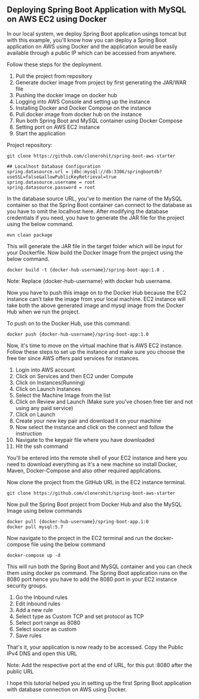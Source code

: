 ## Deploying Spring Boot Application with MySQL on AWS EC2 using Docker

In our local system, we deploy Spring Boot application usings tomcat but with this example, you'll know how you can deploy a Spring Boot application on AWS using Docker and the application would be easily available through a public IP which can be accessed from anywhere.
 
Follow these steps for the deployment.

1. Pull the project from repository
2. Generate docker image from project by first generating the JAR/WAR file
3. Pushing the docker image on docker hub
4. Logging into AWS Console and setting up the instance
5. Installing Docker and Docker Compose on the instance
6. Pull docker image from docker hub on the instance
7. Run both Spring Boot and MySQL container using Docker Compose
8. Setting port on AWS EC2 instance
9. Start the application

Project repository:

```
git clone https://github.com/clonerohit/spring-boot-aws-starter
```

```
## Localhost Database Configuration
spring.datasource.url = jdbc:mysql://db:3306/springbootdb?useSSL=false&allowPublicKeyRetrieval=true
spring.datasource.username = root
spring.datasource.password = root
```

In the database source URL, you've to mention the name of the MySQL container so that the Spring Boot container can connect to the database as you have to omit the localhost here. After modifying the database credentials if you need, you have to generate the JAR file for the project using the below command.

```
mvn clean package
```

This will generate the JAR file in the target folder which will be input for your Dockerfile. Now build the Docker Image from the project using the below command.

```
docker build -t {docker-hub-username}/spring-boot-app:1.0 .
```

Note: Replace {docker-hub-username} with docker hub username.

Now you have to push this image on to the Docker Hub because the EC2 instance can't take the image from your local machine. EC2 instance will take both the above generated image and mysql image from the Docker Hub when we run the project.

To push on to the Docker Hub, use this command:

```
docker push {docker-hub-username}/spring-boot-app:1.0
```

Now, it's time to move on the virtual machine that is AWS EC2 instance. Follow these steps to set up the instance and make sure you choose the free tier since AWS offers paid services for instances.

1. Login into AWS account
2. Click on Services and then EC2 under Compute
3. Click on Instances(Running)
4. Click on Launch Instances
5. Select the Machine Image from the list
6. Click on Review and Launch (Make sure you've chosen free tier and not using any paid service)
7. Click on Launch
8. Create your new key pair and download it on your machine
9. Now select the instance and click on the connect and follow the instruction
10. Navigate to the keypair file where you have downloaded
11. Hit the ssh command

You'll be entered into the remote shell of your EC2 instance and here you need to download everything as it's a new machine so install Docker, Maven, Docker-Compose and also other required applications.

Now clone the project from the GitHub URL in the EC2 instance terminal.

```
git clone https://github.com/clonerohit/spring-boot-aws-starter
```

Now pull the Spring Boot project from Docker Hub and also the MySQL Image using below commands

```
docker pull {docker-hub-username}/spring-boot-app.1:0
docker pull mysql:5.7
```

Now navigate to the project in the EC2 terminal and run the docker-compose file using the below command

```
docker-compose up -d
```

This will run both the Spring Boot and MySQL container and you can check them using docker ps command. The Spring Boot application runs on the 8080 port hence you have to add the 8080 port in your EC2 instance security groups.

1. Go the Inbound rules
2. Edit inbound rules
3. Add a new rule
4. Select type as Custom TCP and set protocol as TCP
6. Select port range as 8080
7. Select source as custom
8. Save rules

That's it, your application is now ready to be accessed. Copy the Public IPv4 DNS and open this URL

Note: Add the respective port at the end of URL, for this put :8080 after the public URL

I hope this tutorial helped you in setting up the first Spring Boot application with database connection on AWS using Docker.
